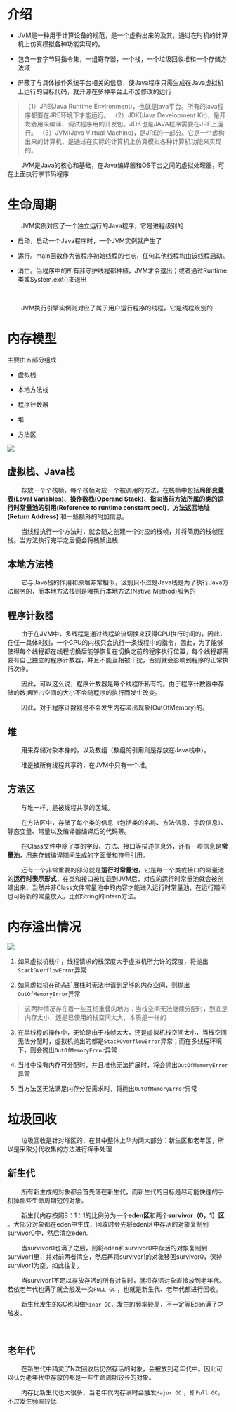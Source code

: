 

# 介绍

- JVM是一种用于计算设备的规范，是一个虚构出来的及其，通过在时机的计算机上仿真模拟各种功能实现的。

- 包含一套字节码指令集，一组寄存器，一个栈，一个垃圾回收堆和一个存储方法域

- 屏蔽了与具体操作系统平台相关的信息，使Java程序只需生成在Java虚拟机上运行的目标代码，就开源在多种平台上不加修改的运行

> （1）JRE(Java Runtime Environment)，也就是java平台。所有的java程序都要在JRE环境下才能运行。
> （2）JDK(Java Development Kit)，是开发者用来编译、调试程序用的开发包。JDK也是JAVA程序需要在JRE上运行。
> （3）JVM(Java Virtual Machine)，是JRE的一部分。它是一个虚构出来的计算机，是通过在实际的计算机上仿真模拟各种计算机功能来实现的。




        JVM是Java的核心和基础，在Java编译器和OS平台之间的虚拟处理器，可在上面执行字节码程序





# 生命周期

        JVM实例对应了一个独立运行的Java程序，它是进程级别的

- 启动，启动一个Java程序时，一个JVM实例就产生了

- 运行。main函数作为该程序初始线程的七点，任何其他线程均由该线程启动。

- 消亡。当程序中的所有非守护线程都种植，JVM才会退出；或者通过Runtime类或System.exit()来退出

    

        JVM执行引擎实例则对应了属于用户运行程序的线程，它是线程级别的







# 内存模型

主要由五部分组成

- 虚拟栈

- 本地方法栈

- 程序计数器

- 堆

- 方法区

![](https://img-blog.csdnimg.cn/img_convert/3c62f8d0b3ed1ece0988503b2d31057e.png)



## 虚拟栈、Java栈

        存放一个个栈帧，每个栈帧对应一个被调用的方法，在栈帧中包括**局部变量表(Loval Variables)**、**操作数栈(Operand Stack)**、**指向当前方法所属的类的运行时常量池的引用(Reference to runtime constant pool)**、**方法返回地址(Return Address)** 和一些额外的附加信息。

        当线程执行一个方法时，就会随之创建一个对应的栈帧，并将简历的栈帧压栈。当方法执行完毕之后便会将栈帧出栈



## 本地方法栈

        它与Java栈的作用和原理非常相似，区别只不过是Java栈是为了执行Java方法服务的，而本地方法栈则是喂执行本地方法(Native Method)服务的



## 程序计数器

        由于在JVM中，多线程是通过线程轮流切换来获得CPU执行时间的，因此，在任一具体时刻，一个CPU的内核只会执行一条线程中的指令，因此，为了能够使得每个线程都在线程切换后能够恢复在切换之前的程序执行位置，每个线程都需要有自己独立的程序计数器，并且不能互相被干扰，否则就会影响到程序的正常执行次序。

        因此，可以这么说，程序计数器是每个线程所私有的。由于程序计数器中存储的数据所占空间的大小不会随程序的执行而发生改变。

        因此，对于程序计数器是不会发生内存溢出现象(OutOfMemory)的。




## 堆

        用来存储对象本身的，以及数组（数组的引用则是存放在Java栈中）。

        堆是被所有线程共享的，在JVM中只有一个堆。

## 方法区

        与堆一样，是被线程共享的区域。

        在方法区中，存储了每个类的信息（包括类的名称、方法信息、字段信息）、静态变量、常量以及编译器编译后的代码等。

        在Class文件中除了类的字段、方法、接口等描述信息外，还有一项信息是**常量池**，用来存储编译期间生成的字面量和符号引用。

        还有一个非常重要的部分就是**运行时常量池**，它是每一个类或接口的常量池的**运行时表示形式**，在类和接口被加载到JVM后，对应的运行时常量池就会被创建出来，当然并非Class文件常量池中的内容才能进入运行时常量池，在运行期间也可将新的常量放入，比如String的intern方法。



# 内存溢出情况



![](C:\Users\30935\AppData\Roaming\marktext\images\2023-06-06-17-40-49-image.png)

1. 如果虚拟机栈中，线程请求的栈深度大于虚拟机所允许的深度，将抛出`StackOverflowError`异常

2. 如果虚拟机在动态扩展栈时无法申请到足够的内存空间，则抛出`OutOfMemoryError`异常

> 这两种情况存在着一些互相重叠的地方：当栈空间无法继续分配时，到底是内存太小，还是已使用的栈空间太大，本质是一样的

3. 在单线程的操作中，无论是由于栈帧太大，还是虚拟机栈空间太小，当栈空间无法分配时，虚拟机抛出的都是`StackOverflowError`异常；而在多线程环境下，则会抛出`OutOfMemoryError`异常

4. 当堆中没有内存可分配时，并且堆也无法扩展时，将会抛出`OutOfMemoryError`异常

5. 当方法区无法满足内存分配需求时，将抛出`OutOfMemoryError`异常



# 垃圾回收

        垃圾回收是针对堆区的，在其中整体上华为两大部分：新生区和老年区，所以是采取分代收集的方法进行挥手处理

## 新生代

        所有新生成的对象都会首先落在新生代，而新生代的目标是尽可能快速的手机掉那些生命周期短的对象。

        新生代内存按照8：1：1的比例分为一个**eden区**和两个**survivor（0，1）区** 。大部分对象都在eden中生成，回收时会先将eden区中存活的对象复制到survivor0中，然后清空eden。

        当survivor0也满了之后，则将eden和survivor0中存活的对象复制到survivor1里，并对前两者清空，然后再将survivor1的对象移回survivor0，保持survivor1为空，如此往复。

        当survivor1不足以存放存活的所有对象时，就将存活对象直接放到老年代。若依老年代也满了就会触发一次`FULL GC` ，也就是新生代、老年代都进行回收。

        新生代发生的GC也叫做`Minor GC`，发生的频率较高，不一定等Eden满了才触发。

        



## 老年代

        在新生代中精灵了N次回收后仍然存活的对象，会被放到老年代中。因此可以认为老年代中存放的都是一些生命周期较长的对象。

        内存比新生代也大很多，当老年代内存满时会触发`Major GC` ，即`Full GC`，不过发生频率较低












